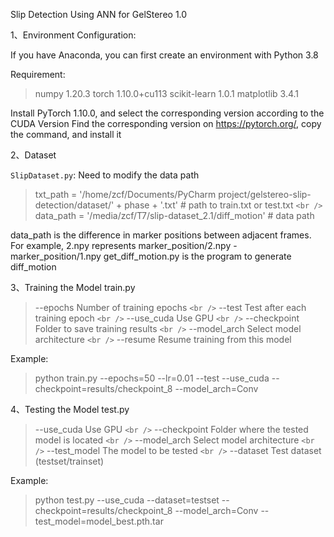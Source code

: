 
Slip Detection Using ANN for GelStereo 1.0

1、Environment Configuration:

If you have Anaconda, you can first create an environment with Python 3.8

Requirement:

> numpy                         1.20.3
> torch                         1.10.0+cu113
> scikit-learn                  1.0.1
> matplotlib                    3.4.1

Install PyTorch 1.10.0, and select the corresponding version according to the CUDA Version
Find the corresponding version on https://pytorch.org/, copy the command, and install it

2、Dataset

`SlipDataset.py`: Need to modify the data path

> txt_path = '/home/zcf/Documents/PyCharm project/gelstereo-slip-detection/dataset/' + phase + '.txt'  # path to train.txt or test.txt `<br />`
> data_path = '/media/zcf/T7/slip-dataset_2.1/diff_motion'  # data path

data_path is the difference in marker positions between adjacent frames. For example, 2.npy represents marker_position/2.npy - marker_position/1.npy
get_diff_motion.py is the program to generate diff_motion

3、Training the Model train.py

> --epochs Number of training epochs `<br />`
> --test Test after each training epoch `<br />`
> --use_cuda Use GPU `<br />`
> --checkpoint Folder to save training results `<br />`
> --model_arch Select model architecture `<br />`
> --resume Resume training from this model

Example:

> python train.py --epochs=50 --lr=0.01 --test --use_cuda --checkpoint=results/checkpoint_8 --model_arch=Conv

4、Testing the Model test.py

> --use_cuda Use GPU `<br />`
> --checkpoint Folder where the tested model is located `<br />`
> --model_arch Select model architecture `<br />`
> --test_model The model to be tested `<br />`
> --dataset Test dataset (testset/trainset)

Example:

> python test.py --use_cuda --dataset=testset --checkpoint=results/checkpoint_8 --model_arch=Conv --test_model=model_best.pth.tar
>

